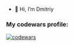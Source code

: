 - 👋 Hi, I’m Dmitriy

### My codewars profile:

[![codewars](https://www.codewars.com/users/ku4umid3e/badges/large)](https://www.codewars.com/users/ku4umid3e)
<!---
ku4umid3e/ku4umid3e is a ✨ special ✨ repository because its `README.md` (this file) appears on your GitHub profile.
You can click the Preview link to take a look at your changes.
--->
